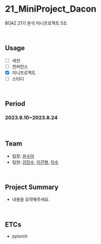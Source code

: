 # 21_MiniProject_Dacon
BOAZ 21기 분석 미니프로젝트 5조

</br>

## Usage
- [ ] 세션
- [ ] 컨퍼런스
- [X] 미니프로젝트
- [ ] 스터디

<br/>

## Period
### 2023.8.10~2023.8.24

<br/>

## Team
- 팀장: [윤수아](https://github.com/sua9912)
- 팀원: [강민수](https://github.com/minnsu03), [이관형](https://github.com/kwanhyeong0819), [이수](https://github.com/2su2su)

<br/>

## Project Summary
- 내용을 요약해주세요.

<br/>

## ETCs
- pytorch 

<br/><br/>
